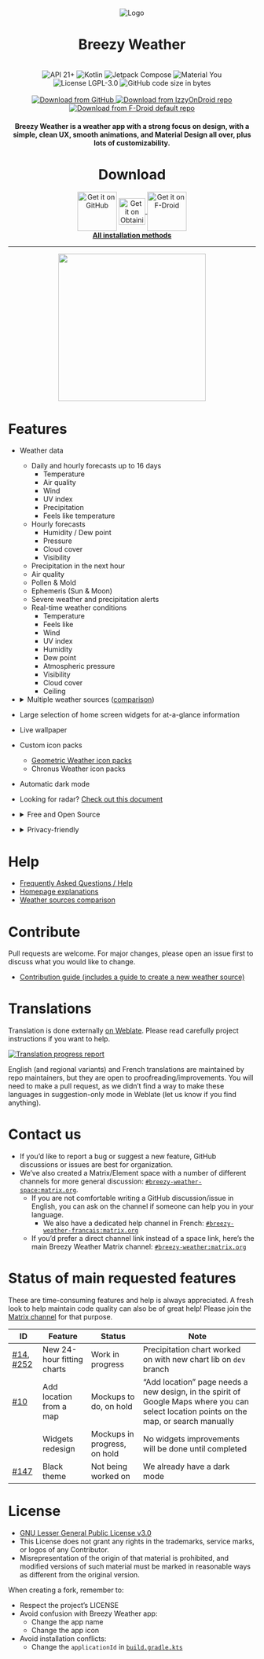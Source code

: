 <div align="center">
<br />
<img src="app/src/main/res/mipmap-xxxhdpi/ic_launcher_round.webp" alt="Logo" />
</div>

<h1 align="center">Breezy Weather</h1>

<br />

<div align="center">
  <img alt="API 21+" src="https://img.shields.io/badge/Api%2021+-50f270?logo=android&logoColor=black&style=for-the-badge"/>
  <img alt="Kotlin" src="https://img.shields.io/badge/Kotlin-a503fc?logo=kotlin&logoColor=white&style=for-the-badge"/>
  <img alt="Jetpack Compose" src="https://img.shields.io/static/v1?style=for-the-badge&message=Jetpack+Compose&color=4285F4&logo=Jetpack+Compose&logoColor=FFFFFF&label="/>
  <img alt="Material You" src="https://custom-icon-badges.demolab.com/badge/material%20you-lightblue?style=for-the-badge&logoColor=333&logo=material-you"/>
  <br />
  <img src="https://img.shields.io/github/license/breezy-weather/breezy-weather?style=for-the-badge" alt="License LGPL-3.0" />
  <img src="https://img.shields.io/github/languages/code-size/breezy-weather/breezy-weather?style=for-the-badge" alt="GitHub code size in bytes" />
  <br /><br />
  <a href="https://github.com/breezy-weather/breezy-weather/releases/latest">
      <img src="https://img.shields.io/github/v/release/breezy-weather/breezy-weather?color=purple&include_prereleases&logo=github&style=for-the-badge" alt="Download from GitHub" />
  </a>
  <a href="https://apt.izzysoft.de/fdroid/index/apk/org.breezyweather/">
      <img src="https://img.shields.io/endpoint?url=https://apt.izzysoft.de/fdroid/api/v1/shield/org.breezyweather?color=purple&include_prereleases&logo=FDROID&style=for-the-badge" alt="Download from IzzyOnDroid repo" />
  </a>
  <a href="https://f-droid.org/packages/org.breezyweather/">
      <img src="https://img.shields.io/f-droid/v/org.breezyweather?color=purple&include_prereleases&logo=FDROID&style=for-the-badge" alt="Download from F-Droid default repo" />
  </a>
</div>


<h4 align="center">Breezy Weather is a weather app with a strong focus on design, with a simple, clean UX, smooth animations, and Material Design all over, plus lots of customizability.</h4>

<div align="center">

# Download

<a href="https://github.com/breezy-weather/breezy-weather/releases">
<img src="https://user-images.githubusercontent.com/69304392/148696068-0cfea65d-b18f-4685-82b5-329a330b1c0d.png"
alt="Get it on GitHub" align="center" height="80" /></a>

<a href="https://github.com/breezy-weather/breezy-weather/blob/main/INSTALL.md#obtainium">
<img src="https://github.com/ImranR98/Obtainium/blob/main/assets/graphics/badge_obtainium.png"
alt="Get it on Obtainium" align="center" height="54" />
</a>

<a href="https://github.com/breezy-weather/breezy-weather/blob/main/INSTALL.md#f-droid-client">
<img src="https://f-droid.org/badge/get-it-on.png"
alt="Get it on F-Droid" align="center" height="80" /></a>
</div>

<div align="center">
    <a href="https://github.com/breezy-weather/breezy-weather/blob/main/INSTALL.md"><strong>All installation methods</strong></a>
</div>

<hr />

<div align="center">
    <img src="docs/FullHomepageScreenshot.png" alt="" style="width: 300px" />
</div>

# Features

- Weather data
    - Daily and hourly forecasts up to 16 days
      - Temperature
      - Air quality
      - Wind
      - UV index
      - Precipitation
      - Feels like temperature
    - Hourly forecasts
      - Humidity / Dew point
      - Pressure
      - Cloud cover
      - Visibility
    - Precipitation in the next hour
    - Air quality
    - Pollen & Mold
    - Ephemeris (Sun & Moon)
    - Severe weather and precipitation alerts
    - Real-time weather conditions
      - Temperature
      - Feels like
      - Wind
      - UV index
      - Humidity
      - Dew point
      - Atmospheric pressure
      - Visibility
      - Cloud cover
      - Ceiling

- <details><summary>Multiple weather sources (<a href="docs/SOURCES.md">comparison</a>)</summary>

  - Open-Meteo
  - AccuWeather
  - MET Norway
  - OpenWeatherMap (often rate-limited)
  - Pirate Weather (no API key provided)
  - HERE (no API key provided)
  - Météo France
  - Danmarks Meteorologiske Institut (DMI)
  - Mixed China sources
  - National Weather Service (NWS)
  - Bright Sky (DWD)
  - Environment and Climate Change Canada
  - Israel Meteorological Service (IMS)
  - SMHI
  - MET Éireann
  - World Meteorological Organization (WMO) Severe Weather
  - Recosanté
  - ATMO AuRA
</details>

- Large selection of home screen widgets for at-a-glance information
- Live wallpaper
- Custom icon packs
  - [Geometric Weather icon packs](https://github.com/breezy-weather/breezy-weather-icon-packs/blob/main/README.md)
  - Chronus Weather icon packs
- Automatic dark mode
- Looking for radar? [Check out this document](docs/RADAR.md)

- <details><summary>Free and Open Source</summary>

  - No proprietary blobs/dependencies (versions 5.0.0-alpha and later)
  - Releases generated by GitHub actions, guaranteeing it matches the source code
  - Fully works with Open-Meteo (FOSS source)
</details>

- <details><summary>Privacy-friendly</summary>

  - No personal data collected by the app ([link to app privacy policy](https://github.com/breezy-weather/breezy-weather/blob/main/PRIVACY.md))
  - Multiple sources are available, with links to their privacy policies for transparency
  - Current location is optional and not added by default
  - If using current location, an IP location service can be used instead of GPS to send less accurate coordinates to weather source
  - No trackers/automatic crash reporters
</details>


# Help

* [Frequently Asked Questions / Help](HELP.md)
* [Homepage explanations](docs/HOMEPAGE.md)
* [Weather sources comparison](docs/SOURCES.md)


# Contribute

Pull requests are welcome. For major changes, please open an issue first to discuss what you would like to change.

* [Contribution guide (includes a guide to create a new weather source)](CONTRIBUTE.md)


# Translations

Translation is done externally [on Weblate](https://hosted.weblate.org/projects/breezy-weather/breezy-weather-android/#information). Please read carefully project instructions if you want to help.

[![Translation progress report](https://camo.githubusercontent.com/300e06706d5aa03ae0333db112b8dce2dff67c698f86af7f95557fc4d081f616/68747470733a2f2f686f737465642e7765626c6174652e6f72672f7769646765742f627265657a792d776561746865722f627265657a792d776561746865722d616e64726f69642f686f72697a6f6e74616c2d6175746f2e737667)](https://hosted.weblate.org/projects/breezy-weather/breezy-weather-android/#information)

English (and regional variants) and French translations are maintained by repo maintainers, but they are open to proofreading/improvements. You will need to make a pull request, as we didn’t find a way to make these languages in suggestion-only mode in Weblate (let us know if you find anything).


# Contact us

* If you’d like to report a bug or suggest a new feature, GitHub discussions or issues are best for organization.
* We’ve also created a Matrix/Element space with a number of different channels for more general discussion: [`#breezy-weather-space:matrix.org`](https://matrix.to/#/#breezy-weather-space:matrix.org).
  * If you are not comfortable writing a GitHub discussion/issue in English, you can ask on the channel if someone can help you in your language.
    * We also have a dedicated help channel in French: [`#breezy-weather-francais:matrix.org`](https://matrix.to/#/#breezy-weather-francais:matrix.org)
  * If you’d prefer a direct channel link instead of a space link, here’s the main Breezy Weather Matrix channel: [`#breezy-weather:matrix.org`](https://matrix.to/#/#breezy-weather:matrix.org)


# Status of main requested features

These are time-consuming features and help is always appreciated. A fresh look to help maintain code quality can also be of great help! Please join the [Matrix channel](https://matrix.to/#/#breezy-weather:matrix.org) for that purpose.

| ID                                                                                                                                     | Feature                            | Status                       | Note                                                                                                                                     |
|----------------------------------------------------------------------------------------------------------------------------------------|------------------------------------|------------------------------|------------------------------------------------------------------------------------------------------------------------------------------|
| [#14](https://github.com/breezy-weather/breezy-weather/issues/14), [#252](https://github.com/breezy-weather/breezy-weather/issues/252) | New 24-hour fitting charts         | Work in progress             | Precipitation chart worked on with new chart lib on `dev` branch                                                                         |
| [#10](https://github.com/breezy-weather/breezy-weather/issues/10)                                                                      | Add location from a map            | Mockups to do, on hold       | “Add location” page needs a new design, in the spirit of Google Maps where you can select location points on the map, or search manually |
|                                                                                                                                        | Widgets redesign                   | Mockups in progress, on hold | No widgets improvements will be done until completed                                                                                     |
| [#147](https://github.com/breezy-weather/breezy-weather/issues/147)                                                                    | Black theme                        | Not being worked on          | We already have a dark mode                                                                                                              |


# License

* [GNU Lesser General Public License v3.0](/LICENSE)
* This License does not grant any rights in the trademarks, service marks, or logos of any Contributor.
* Misrepresentation of the origin of that material is prohibited, and modified versions of such material must be marked in reasonable ways as different from the original version.

When creating a fork, remember to:
- Respect the project’s LICENSE
- Avoid confusion with Breezy Weather app:
    - Change the app name
    - Change the app icon
- Avoid installation conflicts:
    - Change the `applicationId` in [`build.gradle.kts`](https://github.com/breezy-weather/breezy-weather/blob/main/app/build.gradle.kts#L19)
